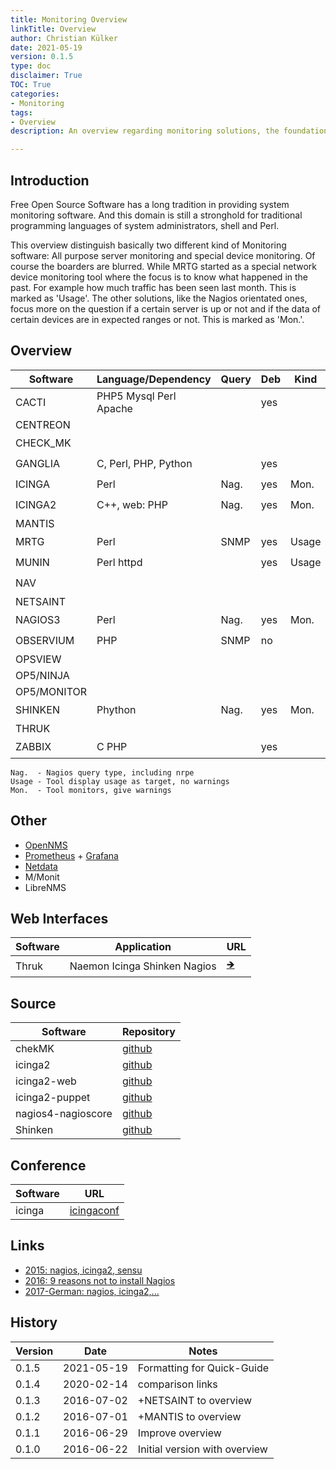 ```yaml
---
title: Monitoring Overview
linkTitle: Overview
author: Christian Külker
date: 2021-05-19
version: 0.1.5
type: doc
disclaimer: True
TOC: True
categories:
- Monitoring
tags:
- Overview
description: An overview regarding monitoring solutions, the foundation of system administration

---
```


## Introduction

Free Open Source Software has a long tradition in providing system monitoring
software. And this domain is still a stronghold for traditional programming
languages of system administrators, shell and Perl.

This overview distinguish basically two different kind of Monitoring software:
All purpose server monitoring and special device monitoring. Of course the
boarders are blurred. While MRTG started as a special network device monitoring
tool where the focus is to know what happened in the past.  For example how
much traffic has been seen last month.  This is marked as 'Usage'.  The other
solutions, like the Nagios orientated ones, focus more on the question if a
certain server is up or not and if the data of certain devices are in expected
ranges or not. This is marked as 'Mon.'.

## Overview


| Software    | Language/Dependency    | Query | Deb | Kind  | License   | URL                                                   |
| ----------- | ---------------------- | ----- | --- | ----- | --------- | ----------------------------------------------------- |
| CACTI       | PHP5 Mysql Perl Apache |       | yes |       | GPL       | [🡺](http://www.cacti.net/)                            |
| CENTREON    |                        |       |     |       |           |                                                       |
| CHECK_MK    |                        |       |     |       |           | [🡺](https://checkmk.com/)                             |
| GANGLIA     | C, Perl, PHP, Python   |       | yes |       |           | [🡺](http://www.ganglia.info)                          |
| ICINGA      | Perl                   | Nag.  | yes | Mon.  | GPLv2/3   | [🡺](https://www.icinga.org/) [🡺](https://icinga.com)  |
| ICINGA2     | C++, web: PHP          | Nag.  | yes | Mon.  |           | [🡺](https://www.icinga.org/) [🡺](https://icinga.com)  |
| MANTIS      |                        |       |     |       |           |                                                       |
| MRTG        | Perl                   | SNMP  | yes | Usage |           | [🡺](http://oss.oetiker.ch/mrtg/)                      |
| MUNIN       | Perl httpd             |       | yes | Usage |           | [🡺](http://munin-monitoring.org/)                     |
| NAV         |                        |       |     |       | GPLv3     | [🡺](https://nav.uninett.no/)                          |
| NETSAINT    |                        |       |     |       |           |                                                       |
| NAGIOS3     | Perl                   | Nag.  | yes | Mon.  |           | [🡺](https://www.nagios.org/)                          |
| OBSERVIUM   | PHP                    | SNMP  | no  |       | Observium | [🡺](http://www.observium.org/)                        |
| OPSVIEW     |                        |       |     |       |           |                                                       |
| OP5/NINJA   |                        |       |     |       |           |                                                       |
| OP5/MONITOR |                        |       |     |       |           |                                                       |
| SHINKEN     | Phython                | Nag.  | yes | Mon.  | AGPL v3   | [🡺](http://www.shinken-monitoring.org/)               |
| THRUK       |                        |       |     |       |           |                                                       |
| ZABBIX      | C PHP                  |       | yes |       | GPLv2     | [🡺](http://zabbix.com/)                               |

    Nag.  - Nagios query type, including nrpe
    Usage - Tool display usage as target, no warnings
    Mon.  - Tool monitors, give warnings

## Other

- [OpenNMS]
- [Prometheus] + [Grafana]
- [Netdata]
- M/Monit
- LibreNMS

[checkmk]: https://checkmk.com/
[Prometheus]: https://prometheus.io/
[Grafana]: https://grafana.com/grafana/
[OpenNMS]: https://www.opennms.org/en
[Netdata]: https://www.netdata.cloud/
[M/Monit]: https://mmonit.com/
[LibreNMS]: https://www.librenms.org/


## Web Interfaces

| Software | Application                  | URL                         |
| -------- | ---------------------------- | --------------------------- |
| Thruk    | Naemon Icinga Shinken Nagios | [🡺](https://www.thruk.org/) |

## Source

| Software           | Repository                                                |
| ------------------ | --------------------------------------------------------- |
| chekMK             | [github](https://github.com/tribe29/checkMK)              |
| icinga2            | [github](https://github.com/Icinga/icinga2)               |
| icinga2-web        | [github](https://github.com/Icinga/icingaweb2)            |
| icinga2-puppet     | [github](https://github.com/Icinga/puppet-icinga2)        |
| nagios4-nagioscore | [github](https://github.com/NagiosEnterprises/nagioscore) |
| Shinken            | [github](https://github.com/naparuba/shinken)             |

## Conference

| Software           | URL                                          |
| ------------------ | -------------------------------------------- |
| icinga             | [icingaconf](https://icingaconf.com/)        |

## Links

* [2015: nagios, icinga2, sensu](https://phillbarber.blogspot.com/2015/03/nagios-vs-sensu-vs-icinga2.html)
* [2016: 9 reasons not to install Nagios](https://pandorafms.com/blog/9-reasons-not-to-install-nagios-in-your-company/)
* [2017-German: nagios, icinga2,...](https://www.netways.de/en/blog/2017/01/25/icinga-nagios-naemon-omd-check_mk-op5-oder-shinken-teil-ii/)

## History

| Version | Date       | Notes                                                |
| ------- | ---------- | ---------------------------------------------------- |
| 0.1.5   | 2021-05-19 | Formatting for Quick-Guide                           |
| 0.1.4   | 2020-02-14 | comparison links                                     |
| 0.1.3   | 2016-07-02 | +NETSAINT to overview                                |
| 0.1.2   | 2016-07-01 | +MANTIS to overview                                  |
| 0.1.1   | 2016-06-29 | Improve overview                                     |
| 0.1.0   | 2016-06-22 | Initial version with overview                        |
